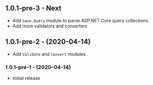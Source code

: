 ## 1.0.1-pre-3 - Next
 * Add `Saon.Query` module to parse ASP.NET Core query collections
 * Add more validators and converters
 
## 1.0.1-pre-2 - (2020-04-14)
 * Add `Validate` and `Convert` modules

### 1.0.1-pre-1 - (2020-04-14)
 * Initial release